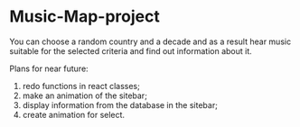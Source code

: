 # Music-Map-project
  You can choose a random country and a decade and as a result hear music suitable for the selected criteria and find out information about it.
  
   Plans for near future:
1) redo functions in react classes;
2) make an animation of the sitebar;
3) display information from the database in the sitebar;
4) create animation for select.
